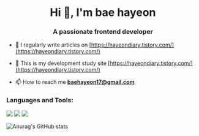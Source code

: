 <h1 align="center">Hi 👋, I'm bae hayeon</h1>
<h3 align="center">A passionate frontend developer</h3>

- 📝 I regularly write articles on [https://hayeondiary.tistory.com/](https://hayeondiary.tistory.com/)
- 📝 This is my development study site [https://hayeondiary.tistory.com/](https://hayeondiary.tistory.com/)

- 📫 How to reach me **baehayeon17@gmail.com**

<h3 align="left">Languages and Tools:</h3>
<div style="display: inline;">
  <img src="https://img.shields.io/badge/html5-E34F26?style=flat-square&logo=HTML5&logoColor=white"/>
  <img src="https://img.shields.io/badge/css3-1572B6?style=flat-square&logo=CSS3&logoColor=white"/>
  <img src="https://img.shields.io/badge/javascript-F7DF1E?style=flat-square&logo=Javascript&logoColor=white"/>
</div>
<br>

![Anurag's GitHub stats](https://github-readme-stats.vercel.app/api?username=anuraghazra&theme=discord_old_blurple&show_icons=true)
